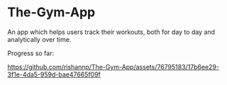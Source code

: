 # The-Gym-App
 An app which helps users track their workouts, both for day to day and analytically over time.

 Progress so far: 
 
https://github.com/rishannp/The-Gym-App/assets/76795183/17b6ee29-3f1e-4da5-959d-bae47665f09f

